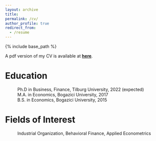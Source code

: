 ```yaml
---
layout: archive
title: 
permalink: /cv/
author_profile: true
redirect_from:
  - /resume
---
```


{% include base_path %}

A pdf version of my CV is available at [**here**](https://ertuncaydogdu.github.io/files/EAydogdu.Resume.Nov18.pdf).

Education
======

<p style="margin-left: 40px">Ph.D in Business, Finance, Tilburg University, 2022 (expected)
<br>M.A. in Economics, Bogazici University, 2017
<br>B.S. in Economics, Bogazici University, 2015</p>



Fields of Interest
======

<p style="margin-left: 40px"> Industrial Organization, Behavioral Finance, Applied Econometrics </p>
